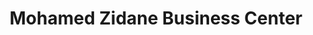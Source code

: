 ---
title: "Mohamed Zidane Business Center"
url: /zwedru/mohamed-zidane-business-center/
shop: Lebensmittel
---